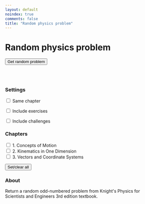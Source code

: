 ```yaml
---
layout: default
noindex: true
comments: false
title: "Random physics problem"
---
```


# Random physics problem

<p>
  <button class="CardsExperiment-runButton Button">Get random problem</button>
</p>

<p>
  <span class="PhysicsProblem-chapterNumber"></span> <span class="PhysicsProblem-chapterTitle"></span><br>
  <span></span> <span class="PhysicsProblem-pageNumber"></span><br>
  <span></span> <span class="PhysicsProblem-problemNumber"></span>
</p>

<h3>Settings</h3>

<div>
  <p>
    <label><input type="checkbox" class="PhysicsProblem-useLastChapter" name="sameChapter" value="1"
      onchange="physicsProblems.saveUserSetting()"> Same chapter</label>
  </p>

  <p>
    <label><input type="checkbox" class="PhysicsProblem-includeExercises" name="includeExercises" value="1"
      onchange="physicsProblems.saveUserSetting()"> Include exercises</label>
  </p>

  <p>
    <label><input type="checkbox" class="PhysicsProblem-includeChallenges" name="includeChappanges" value="1"
      onchange="physicsProblems.saveUserSetting()"> Include challenges</label>
  </p>
</div>

<h3>Chapters</h3>

<div>
  <p class='PhysicsProblem-chapters'>
    <label><input type="checkbox" class="PhysicsProblem-useLastChapter" name="chapter[]" value="1"> 1. Concepts of Motion</label><br>
    <label><input type="checkbox" class="PhysicsProblem-useLastChapter" name="chapter[]" value="2"> 2. Kinematics in One Dimension</label><br>
    <label><input type="checkbox" class="PhysicsProblem-useLastChapter" name="chapter[]" value="3"> 3. Vectors and Coordinate Systems</label>
  </p>

  <button class="CardsExperiment-clearChapters Button">Set/clear all</button>
</div>

<h3>About</h3>

<p>Return a random odd-numbered problem from Knight's Physics for Scientists and Engineers 3rd edition textbook.</p>


<script>

window.physicsProblems = function(){
  var chapters = [
    { chapter: 1,   page: 66, answer_page: 1325,    problemsStart: 35,                        last: 57,  title: "Concepts of Motion" },
    { chapter: 2,   page: 98, answer_page: 1327,    problemsStart: 27,   challengeStart: 76,  last: 83,  title: "Kinematics in One Dimension" },
    { chapter: 3,   page: 116, answer_page: 1328,    problemsStart: 19,                        last: 44,  title: "Vectors and Coordinate Systems" },
    { chapter: 4,   page: 146, answer_page: 1329,    problemsStart: 36,   challengeStart: 77,  last: 86,  title: "Kinematics in Two Dimensions" },
    { chapter: 5,   page: 168, answer_page: 1330,    problemsStart: 28,   challengeStart: 54,  last: 57,  title: "Force and Motion" },
    { chapter: 6,   page: 198, answer_page: 1331,    problemsStart: 26,   challengeStart: 72,  last: 77,  title: "Dynamics I: Motion Along a Line" },
    { chapter: 7,   page: 222, answer_page: 1331,    problemsStart: 19,   challengeStart: 53,  last: 57,  title: "Newton’s Third Law" },
    { chapter: 8,   page: 246, answer_page: 1332,    problemsStart: 21,   challengeStart: 59,  last: 67,  title: "Dynamics II: Motion in a Plane" },
    { chapter: 9,   page: 274, answer_page: 1333,    problemsStart: 26,   challengeStart: 70,  last: 75,  title: "Impulse and Momentum" },
    { chapter: 10,  page: 306, answer_page: 1333,    problemsStart: 33,   challengeStart: 67,  last: 76,  title: "Energy" },
    { chapter: 11,  page: 338, answer_page: 1333,    problemsStart: 37,   challengeStart: 72,  last: 75,  title: "Work" },
    { chapter: 12,  page: 384, answer_page: 1334,    problemsStart: 49,   challengeStart: 83,  last: 88,  title: "Rotation of a Rigid Body" },
    { chapter: 13,  page: 406, answer_page: 1334,    problemsStart: 25,   challengeStart: 62,  last: 70,  title: "Newton’s Theory of Gravity" },
    { chapter: 14,  page: 436, answer_page: 1335,    problemsStart: 30,   challengeStart: 75,  last: 80,  title: "Oscillations" },
    { chapter: 15,  page: 470, answer_page: 1335,    problemsStart: 31,   challengeStart: 70,  last: 74,  title: "Fluids and Elasticity" },
    { chapter: 16,  page: 500, answer_page: 1336,    problemsStart: 33,   challengeStart: 69,  last: 74,  title: "A Macroscopic Description of Matter" },
    { chapter: 17,  page: 531, answer_page: 1336,    problemsStart: 31,   challengeStart: 77,  last: 82,  title: "Work, Heat, and the First Law of Thermodynamics" },
    { chapter: 18,  page: 556, answer_page: 1337,    problemsStart: 37,   challengeStart: 63,  last: 65,  title: "The Micro/Macro Connection" },
    { chapter: 19,  page: 584, answer_page: 1338,    problemsStart: 31,   challengeStart: 69,  last: 72,  title: "Heat Engines and Refrigerators" },
    { chapter: 20,  page: 620, answer_page: 1338,    problemsStart: 40,   challengeStart: 77,  last: 82,  title: "Traveling Waves" },
    { chapter: 21,  page: 656, answer_page: 1339,    problemsStart: 30,   challengeStart: 74,  last: 80,  title: "Superposition" },
    { chapter: 22,  page: 683, answer_page: 1340,    problemsStart: 30,   challengeStart: 69,  last: 75,  title: "Wave Optics" },
    { chapter: 23,  page: 724, answer_page: 1341,    problemsStart: 38,   challengeStart: 78,  last: 82,  title: "Ray Optics" },
    { chapter: 24,  page: 748, answer_page: 1341,    problemsStart: 23,   challengeStart: 42,  last: 46,  title: "Optical Instruments" },
    { chapter: 25,  page: 780, answer_page: 1341,    problemsStart: 28,   challengeStart: 72,  last: 76,  title: "Electric Charges and Forces" },
    { chapter: 26,  page: 810, answer_page: 1342,    problemsStart: 28,   challengeStart: 63,  last: 71,  title: "The Electric Field" },
    { chapter: 27,  page: 840, answer_page: 1342,    problemsStart: 29,   challengeStart: 55,  last: 59,  title: "Gauss’s Law" },
    { chapter: 28,  page: 868, answer_page: 1343,    problemsStart: 31,   challengeStart: 74,  last: 82,  title: "The Electric Potential" },
    { chapter: 29,  page: 898, answer_page: 1343,    problemsStart: 33,   challengeStart: 76,  last: 82,  title: "Potential and Field" },
    { chapter: 30,  page: 922, answer_page: 1344,    problemsStart: 38,   challengeStart: 68,  last: 73,  title: "Current and Resistance" },
    { chapter: 31,  page: 950, answer_page: 1345,    problemsStart: 34,   challengeStart: 75,  last: 81,  title: "Fundamentals of Circuits" },
    { chapter: 32,  page: 992, answer_page: 1346,    problemsStart: 40,   challengeStart: 76,  last: 82,  title: "The Magnetic Field" },
    { chapter: 33,  page: 1032, answer_page: 1346,    problemsStart: 27,   challengeStart: 79,  last: 85,  title: "Electromagnetic Induction" },
    { chapter: 34,  page: 1064, answer_page: 1347,    problemsStart: 28,   challengeStart: 59,  last: 64,  title: "Electromagnetic Fields and Waves" },
    { chapter: 35,  page: 1087, answer_page: 1347,    problemsStart: 35,   challengeStart: 65,  last: 71,  title: "AC Circuits" },
    { chapter: 36,  page: 1133, answer_page: 1348,    problemsStart: 43,   challengeStart: 73,  last: 76,  title: "Relativity" },
    { chapter: 37,  page: 1156, answer_page: 1348,    problemsStart: 25,   challengeStart: 45,  last: 48,  title: "The Foundations of Modern Physics" },
    { chapter: 38,  page: 1187, answer_page: 1348,    problemsStart: 36,   challengeStart: 66,  last: 70,  title: "Quantization" },
    { chapter: 39,  page: 1210, answer_page: 1349,    problemsStart: 26,   challengeStart: 47,  last: 51,  title: "Wave Functions and Uncertainty" },
    { chapter: 40,  page: 1248, answer_page: 1350,    problemsStart: 22,   challengeStart: 41,  last: 46,  title: "One-Dimensional Quantum Mechanics" },
    { chapter: 41,  page: 1280, answer_page: 1351,    problemsStart: 24,   challengeStart: 51,  last: 57,  title: "Atomic Physics" },
    { chapter: 42,  page: 1309, answer_page: 1352,    problemsStart: 37,   challengeStart: 58,  last: 63,  title: "Nuclear Physics" }
   ];

  var userSettings = {
    chaptersToShow: [],
    useLastChapter: false,
    includeExercises: true,
    includeChallenges: true
  };

  var button = document.querySelector(".CardsExperiment-runButton");
  var toggleChaptersButton = document.querySelector(".CardsExperiment-clearChapters");
  var lastChapter = 0;

  /**
   * Show the chapter checkboxes.
   */
  function showChapters() {
    var chaptersContainter = document.querySelector(".PhysicsProblem-chapters");
    var html = "";

    for(var i=0; i< chapters.length; i++)
    {
      var chapter = chapters[i];
      html = html + '<label><input type="checkbox" class="PhysicsProblem-useLastChapter" name="chapter[]" value="' + chapter.chapter + '" onchange="physicsProblems.saveUserSetting(this)"> ' + chapter.chapter + '. ' + chapter.title + '</label><br>';
    }

    chaptersContainter.innerHTML = html;
  }

  /**
   * Shows the chapter, problem and page number to the user.
   */
  function showProblemNumber(title, chapter, problem, page, answer_page) {
    var chapterElement = document.querySelector(".PhysicsProblem-chapterNumber");
    chapterElement.innerHTML = chapter + ".";

    var titleElement = document.querySelector(".PhysicsProblem-chapterTitle");
    titleElement.innerHTML = title;

    var problemElement = document.querySelector(".PhysicsProblem-problemNumber");
    problemElement.innerHTML = "Problem: " + problem;

    var pageElement = document.querySelector(".PhysicsProblem-pageNumber");
    pageElement.innerHTML = "Page: " + page + ", answer: " + answer_page;
  }

  /**
   * Returns the list of chapter to work with.
   */
  function includedChapters() {
    var chapterToShowFromLocalStorage = localStorage.includedChapters;
    var chaptersToShow = [];

    if (chapterToShowFromLocalStorage !== undefined) {
      if (chapterToShowFromLocalStorage !== "") {
        chaptersToShow = chapterToShowFromLocalStorage.split(",").map(function(x) { return Number(x); });
      }
    } else {
      chaptersToShow = includedChaptersFromHtml();
    }

    return chaptersToShow;
  }

  /**
   * Returns the list of chapter to work with.
   */
  function includedChaptersFromHtml() {
    var chapterArray =  document.getElementsByName("chapter[]");
    var chapters = [];

    for(var i=0; i< chapterArray.length; i++)
    {
      var checkbox = chapterArray[i];
      if (checkbox.checked) { chapters.push(Number(checkbox.value)); }
    }

    return chapters;
  }

  function toggleChapters() {
    var chapterArray =  document.getElementsByName("chapter[]");
    var value = !chapterArray[0].checked;

    for(var i=0; i< chapterArray.length; i++)
    {
      var checkbox = chapterArray[i];
      checkbox.checked = value;
    }

    saveUserSetting();
  }

  function updateIncludedChaptersCheckboxes() {
    var chapterArray =  document.getElementsByName("chapter[]");

    for(var i=0; i< userSettings.chaptersToShow.length; i++)
    {
      var chapter = userSettings.chaptersToShow[i];
      var checkbox = chapterArray[chapter-1];
      checkbox.checked = true;
    }
  }

  function loadUserSetting() {
    userSettings.chaptersToShow = includedChapters();
    updateIncludedChaptersCheckboxes();

    // User last chapter
    var useLastChapterElement = document.querySelector(".PhysicsProblem-useLastChapter");
    if (localStorage.useLastChapter !== undefined) {
      userSettings.useLastChapter = localStorage.useLastChapter === 'true';
    }
    useLastChapterElement.checked = userSettings.useLastChapter;

    // Include exercises
    var includeExercisesElement = document.querySelector(".PhysicsProblem-includeExercises");
    if (localStorage.includeExercises !== undefined) {
      userSettings.includeExercises = localStorage.includeExercises === 'true';
    }
    includeExercisesElement.checked = userSettings.includeExercises;

    // Include challenges
    var includeChallengesElement = document.querySelector(".PhysicsProblem-includeChallenges");
    if (localStorage.includeChallenges !== undefined) {
      userSettings.includeChallenges = localStorage.includeChallenges === 'true';
    }
    includeChallengesElement.checked = userSettings.includeChallenges;
  }

  function saveUserSetting() {
    userSettings.chaptersToShow = includedChaptersFromHtml();
    localStorage.includedChapters = userSettings.chaptersToShow;

    var useLastChapterElement = document.querySelector(".PhysicsProblem-useLastChapter");
    userSettings.useLastChapter = useLastChapterElement.checked;
    localStorage.useLastChapter = userSettings.useLastChapter;

    var includeExercisesElement = document.querySelector(".PhysicsProblem-includeExercises");
    userSettings.includeExercises = includeExercisesElement.checked;
    localStorage.includeExercises = userSettings.includeExercises;

    var includeChallengesElement = document.querySelector(".PhysicsProblem-includeChallenges");
    userSettings.includeChallenges = includeChallengesElement.checked;
    localStorage.includeChallenges = userSettings.includeChallenges;
  }

  /**
   * Shows a random problem.
   */
  function pickRandomProblem() {
    var title = "Please select chapters",
      chapter = 0,
      problem = 0,
      page = 0,
      answer_page = 0;

    var chaptersToShow = userSettings.chaptersToShow;

    if (chaptersToShow.length > 0) {
      var chapterIndex = Math.floor(Math.random() * chaptersToShow.length);
      chapter = chaptersToShow[chapterIndex];
      if (userSettings.useLastChapter && lastChapter > 0) { chapter = lastChapter; }
      lastChapter = chapter;
    }

    chapters.map( function(item) {
      if (item.chapter === chapter) {
        var firstProblem = 1;
        var lastProblem = item.last;

        if (!userSettings.includeChallenges && item.challengeStart !== undefined) { lastProblem = item.challengeStart - 1; }
        if (!userSettings.includeExercises) { firstProblem = item.problemsStart; }
        console.log("First: " + firstProblem + " last: " + lastProblem);


        problem = Math.floor(Math.random() * lastProblem) + firstProblem;
        if (problem % 2 === 0) { // An even problem, we need only odd ones
          if (problem === firstProblem) {
            problem = problem + 1;
          } else {
            problem = problem - 1;
          }
        }

        page = item.page;
        answer_page = item.answer_page;
        title = item.title;
      }
    });

    showProblemNumber(title, chapter, problem, page, answer_page);
  }

  button.onclick = pickRandomProblem;
  toggleChaptersButton.onclick = toggleChapters;

  showChapters();
  loadUserSetting();

  return {
    saveUserSetting: saveUserSetting
  };
}();


</script>

